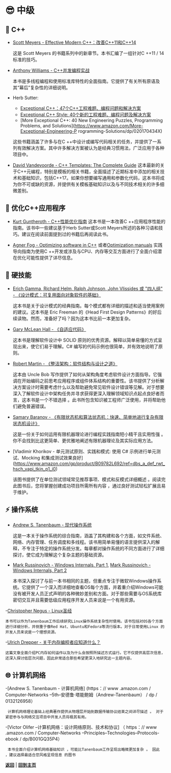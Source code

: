 # :sunglasses: 中级

## :pencil: C++

- [Scott Meyers - Effective Modern C++：改善C++11和C++14](https://www.amazon.com/Effective-Modern-Specific-Ways-Improve/dp/1491903996)

    这是 Scott Meyers 的书籍系列中的新章节。本书汇编了一组针对C ++11 / 14标准的技巧。

- [Anthony Williams - C++并发编程实战](https://www.amazon.com/C-Concurrency-Action-Anthony-Williams/dp/1617294691/ref=sr_1_3?keywords=C%2B%2B+Concurrency+in+Action%3A+Practical+Multithreading&qid=1636314477&s=books&sr=1-3)

    本书是多线程编程和使用标准库特性的全面指南。它提供了有关所有原语及其“幕后”复杂性的详细说明。

- Herb Sutter:
    - [Exceptional C++：47个C++工程难题、编程问题和解决方案](https://www.amazon.com/Exceptional-Engineering-Programming-Problems-Solutions/dp/0201615622)
    - [Exceptional C++ Style: 40个新的工程难题、编程问题及解决方案](https://www.amazon.com/Exceptional-Style-Engineering-Programming-Solutions/dp/0201760428) 
    - [More Exceptional C++: 40 New Engineering Puzzles, Programming Problems, and Solutions](https://www.amazon.com/More-Exceptional-Engineering-P rogramming-Solutions/dp/020170434X)

     这些书籍涵盖了许多与在C ++中设计或编写代码相关的任务，并提供了一系列有效解决方案。其中许多解决方案被认为是经典习惯用法，广泛应用于各种项目中。

- [David Vandevoorde - C++ Templates: The Complete Guide](https://www.amazon.com/C-Templates-Complete-Guide-2nd/dp/0321714121)
    这本最新的关于C++元编程，特别是模板的相关书籍，全面描述了近期标准中添加的相关技术和基础知识，包括C++17。如果你想要编写通用和参数化代码，这本书将成为你不可或缺的资源，并提供有关模板基础知识以及与不同技术相关的许多细微差别。

## :bicyclist: 优化C++应用程序

- [Kurt Guntheroth - C++性能优化指南](https://www.amazon.com/Optimized-Proven-Techniques-Heightened-Performance/dp/1491922060)
    这本书是一本改善C ++应用程序性能的指南。该书中一些建议基于Herb Sutter或Scott Meyers所述的各种习语和技巧。建议在阅读前面提到过的书籍后再阅读此书。

- [Agner Fog - Optimizing software in C++](https://agner.org/optimize/optimizing_cpp.pdf) 或者[Optimization manuals](https://agner.org/optimize) 
    实践导向指南为使用C ++开发或涉及与CPU、内存等交互方面进行了全面介绍潜在优化可能性提供了详尽信息。

## :electric_plug: 硬技能

- [Erich Gamma, Richard Helm, Ralph Johnson, John Vlissides 或 "四人组" - 《设计模式：可复用面向对象软件的基础》](https://www.amazon.com/Design-Patterns-Elements-Reusable-Object-Oriented/dp/0201633612)

    这本书是关于设计模式的经典指南。每个模式都有详细的描述和适当使用案例的建议。这本书是 Eric Freeman 的《Head First Design Patterns》的好后续读物。然而，准备好了吗？因为这本书比前一本更加复杂。

- [Gary McLean Hall - 《自适应代码》](https://www.amazon.com/Adaptive-Code-Developer-Best-Practices/dp/0136891446)
    
    这本书是理解软件设计中 SOLID 原则的优秀资源。解释以简单易懂的方式呈现出来，使它们易于理解。C# 编写的代码示例也很简单，并有效地说明了原则。

- [Robert Martin - 《整洁架构：软件结构与设计之道》](https://www.amazon.com/Clean-Architecture-Craftsmans-Software-Structure/dp/0134494164)
 
    这本由 Uncle Bob 写作提供了如何从架构角度考虑软件设计方面指导。它强调在开始编码之前思考应用程序或组件体系结构的重要性。该书提供了分析解决方案设计时需要考虑什么以及帮助避免常见软件设计错误等见解。对于想要深入了解软件设计中架构任务并寻求获得更深入理解领域知识点起点良好者而言，这本书是一个不错选择 。此书所包含知识被工程师广泛使用，并将帮助他们避免普遍错误。

- [Samary Baranov - 《有限状态机和算法状态机：快速、简单地进行复杂有限状态机设计》](https://www.amazon.com/Finite-State-Machines-AlgorithmiComplex-ebook/dp/B078RYYBCJ)

    这是一份关于如何运用有限机器理论进行编程实践指南短小精干且实用性强 。你不会找到比这更简单、更优雅地阐述有限机器理论及其实际应用方法。

- [Vladimir Khorikov - 单元测试原则、实践和模式: 使用 C# 示例进行单元测试、Mocking 和集成测试效果良好]
(https://www.amazon.com/gp/product/B09782L692/ref=dbs_a_def_rwt_hsch_vapi_tkin_p1_i0)

   该图书提供了在单位测试领域常见推荐事项、模式和反模式详细概述 。阅读完此图书后，您将掌握创建成功项目所需所有内容 ，通过良好测试轻松扩展且易于维护。
   

## :zap: 操作系统

- [Andrew S. Tanenbaum - 现代操作系统](https://www.amazon.com/Modern-Operating-Systems-Andrew-Tanenbaum/dp/013359162X)

    这是一本关于操作系统的综合指南，涵盖了其构建和各个方面，如文件系统、网络、内存管理、任务调度和多线程。该书用简单易懂的语言提供深入的解释，不专注于特定的操作系统分发。每章都对操作系统的不同方面进行了详细探讨，使它成为理解这个复杂主题的基础资源。

- [Mark Russinovich - Windows Internals, Part 1](https://www.amazon.com/Windows-Internals-Part-architecture-management/dp/0735684189), [Mark Russinovich - Windows Internals, Part 2](https://www.amazon.com/Windows-Internals-Part-2-7th/dp/0135462401)

    本书深入探讨了与前一本书相同的主题，但重点专注于微软Windows操作系统。它提供了一个深入而详细地查看OS每个方面，并着重介绍Windows可能没有被开发人员正式声明的各种微妙差别和方面。对于那些需要与OS系统库密切交互并且需要低级应用程序开发人员来说是一个有用资源。

-[Christopher Negus - Linux圣经](https://www.amazon.com/Linux-Bible-Chrisopher-Negus/dp/1119578884)

    本书可以作为Tanenbaum工作后续研究Linux操作系统复杂性时使用。该书包括对OS各个方面进行详细分析，并侧重于像Red Hat、Ubuntu和Fedora等流行版本。对于日常使用Linux 的开发人员来说是一个理想资源。

-[Ulrich Drepper - 关于内存编程者应知道什么？](https://people.freebsd.org/~lstewart/articles/cpumemory.pdf)

    这篇文章全面介绍PC内存如何运作以及为什么会按照所描述方式运行。它不仅提供高层次信息，还深入探讨低层次问题，因此非常适合那些希望更深入地研究这一主题内容。
    

## :globe_with_meridians: 计算机网络

-[Andrew S. Tanenbaum - 计算机网络] (https：// www .amazon.com / Computer-Networks –5th–安德鲁·塔能鲍姆（Andrew-Tanenbaum） / dp / 0132126958）

     计算机网络理论基础上经典著作提供从物理层开始到数据传输协议结束之间详尽描述 。 对于紧密参与与网络交互项目中开发人员将极其有用。

-[Victor Olifer –计算机网络：设计网络原则、技术和协议] （ https：// www .amazon.com / Computer-Networks –Principles–Technologies–Protocols-ebook / dp/B001GQ35P4）

     本书全面介绍计算机网络基础知识 ，可能比Tanenbaum工作呈现出略微更加复杂 。 因此 ，建议选择最适合您风格呈现信息 的图书

[**返回**](Overview.md) | [**回到主页**](../../README.md)